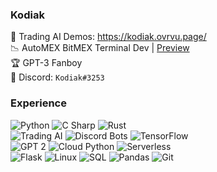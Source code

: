 ### Kodiak

🤑 Trading AI Demos: https://kodiak.ovrvu.page/
<br>📉 AutoMEX BitMEX Terminal Dev | [Preview](https://docs.google.com/document/d/1RZ6zj7Q1PXl2YUEQri5brreHS3DW8OmUDpQjfeoYDlQ)
<br>🏆 GPT-3 Fanboy
<br>💬 Discord: `Kodiak#3253`

### Experience

![Python](https://img.shields.io/badge/-Python-9cf?style=for-the-badge&logo=python&logoColor=white)
![C Sharp](https://img.shields.io/badge/-C%23_Cross_Platform_GUI-9cf?style=for-the-badge&logo=windows&logoColor=white)
![Rust](https://img.shields.io/badge/-Rust-9cf?style=for-the-badge&logoColor=white&logo=rust)<br>
![Trading AI](https://img.shields.io/badge/-Trading_AI-9cf?style=for-the-badge&logo=bitcoin&logoColor=white)
![Discord Bots](https://img.shields.io/badge/-Discord_Bots-9cf?style=for-the-badge&logo=discord&logoColor=white)
![TensorFlow](https://img.shields.io/badge/-TensorFlow_ML-9cf?style=for-the-badge&logo=tensorflow&logoColor=white)<br>
![GPT 2](https://img.shields.io/badge/-Custom%20GPT%202-9cf?style=for-the-badge&logo=openai&logoColor=white)
![Cloud Python](https://img.shields.io/badge/-Jupyter/Repl/Colab-9cf?style=for-the-badge&logo=bandlab&logoColor=white)
![Serverless](https://img.shields.io/badge/-Serverless-9cf?style=for-the-badge&logo=openfaas&logoColor=white)<br>
![Flask](https://img.shields.io/badge/-Flask-9cf?style=for-the-badge&logo=flask&logoColor=white)
![Linux](https://img.shields.io/badge/-Linux-9cf?style=for-the-badge&logo=linux&logoColor=white)
![SQL](https://img.shields.io/badge/-SQL/Mongo/JSON-9cf?style=for-the-badge&logo=postgresql&logoColor=white)
![Pandas](https://img.shields.io/badge/-Pandas-9cf?style=for-the-badge&logo=pandas&logoColor=white)
![Git](https://img.shields.io/badge/-Git-9cf?style=for-the-badge&logo=github&logoColor=white)

<!-- Alternative badges
![Python](https://img.shields.io/badge/-Python-grey?style=flat-square&logo=python&logoColor=white)
![C Sharp](https://img.shields.io/badge/-C%23_Cross_Platform_GUI-grey?style=flat-square&logo=windows&logoColor=white)
![Trading AI](https://img.shields.io/badge/-Trading_AI-grey?style=flat-square&logo=bitcoin&logoColor=white)
![Discord Bots](https://img.shields.io/badge/-Discord_Bots-grey?style=flat-square&logo=discord&logoColor=white)
![TensorFlow](https://img.shields.io/badge/-TensorFlow_ML-grey?style=flat-square&logo=tensorflow&logoColor=white)
![Cloud Python](https://img.shields.io/badge/-Jupyter/Repl.it/Colab-grey?style=flat-square&logo=bandlab&logoColor=white)
![Flask](https://img.shields.io/badge/-Flask-grey?style=flat-square&logo=flask&logoColor=white)
![Linux](https://img.shields.io/badge/-Linux-grey?style=flat-square&logo=linux&logoColor=white)
![SQLite](https://img.shields.io/badge/-SQLite-grey?style=flat-square&logo=sqlite&logoColor=white)
![MongoDB](https://img.shields.io/badge/-MongoDB-grey?style=flat-square&logo=mongodb&logoColor=white)
![Pandas](https://img.shields.io/badge/-Pandas-grey?style=flat-square&logo=pandas&logoColor=white)
![Git](https://img.shields.io/badge/-Git-grey?style=flat-square&logo=github&logoColor=white)
####
![Python](https://img.shields.io/badge/-Python-000000?style=flat&logo=python&logoColor=FCC624)
![C Sharp](https://img.shields.io/badge/-C%23_Cross_Platform_GUI-000000?style=flat&logo=windows&logoColor=F05032)
![Trading AI](https://img.shields.io/badge/-Trading_AI-000000?style=flat&logo=bitcoin)
![Discord Bots](https://img.shields.io/badge/-Discord_Bots-000000?style=flat&logo=discord)
![TensorFlow](https://img.shields.io/badge/-TensorFlow_ML-000000?style=flat&logo=tensorflow)
![Cloud Python](https://img.shields.io/badge/-Jupyter/Repl.it/Colab-000000?style=flat&logo=bandlab)
![Flask](https://img.shields.io/badge/-Flask-000000?style=flat&logo=flask&logoColor=FFFFFF)
![Linux](https://img.shields.io/badge/-Linux-000000?style=flat&logo=linux&logoColor=FCC624)
![SQLite](https://img.shields.io/badge/-SQLite-000000?style=flat&logo=sqlite)
![MongoDB](https://img.shields.io/badge/-MongoDB-000000?style=flat&logo=mongodb)
![Pandas](https://img.shields.io/badge/-Pandas-000000?style=flat&logo=pandas)
![Git](https://img.shields.io/badge/-Git-000000?style=flat&logo=github&logoColor=F05032)
-->
